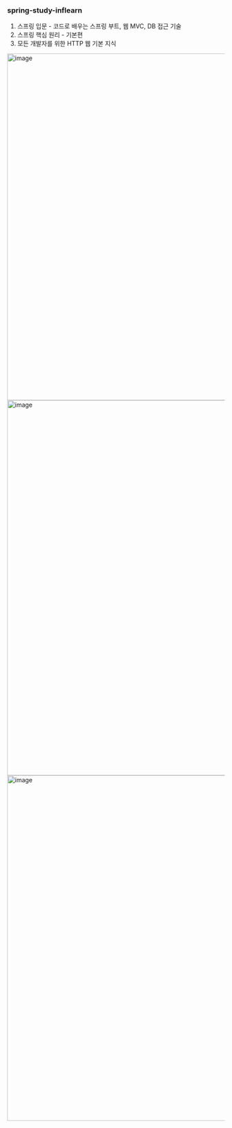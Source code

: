 ### spring-study-inflearn
1. 스프링 입문 - 코드로 배우는 스프링 부트, 웹 MVC, DB 접근 기술
2. 스프링 핵심 원리 - 기본편
3. 모든 개발자를 위한 HTTP 웹 기본 지식

<img width="802" alt="image" src="https://user-images.githubusercontent.com/84507123/157218005-8cc7fdcc-49e3-48dd-981e-1a9e95e69347.png">

<img width="868" alt="image" src="https://user-images.githubusercontent.com/84507123/157218376-85265cd0-3213-4ae0-bcf2-1a6d6883c8cd.png">

<img width="799" alt="image" src="https://user-images.githubusercontent.com/84507123/157218122-ec8b05b8-950e-4a39-9067-1f078e3b8775.png">

